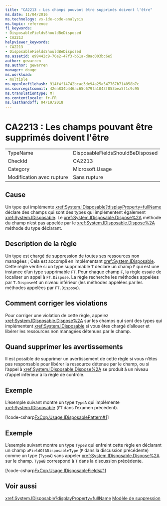 ```yaml
---
title: "CA2213 : Les champs pouvant être supprimés doivent l'être"
ms.date: 11/04/2016
ms.technology: vs-ide-code-analysis
ms.topic: reference
f1_keywords:
- DisposableFieldsShouldBeDisposed
- CA2213
helpviewer_keywords:
- CA2213
- DisposableFieldsShouldBeDisposed
ms.assetid: e99442c9-70e2-47f3-b61a-d8ac003bc6e5
author: gewarren
ms.author: gewarren
manager: douge
ms.workload:
- multiple
ms.openlocfilehash: 914f4f14742bcac3de94a25a547767b714058b7c
ms.sourcegitcommit: 42ea834b446ac65c679fa1043f853bea5f1c9c95
ms.translationtype: MT
ms.contentlocale: fr-FR
ms.lasthandoff: 04/19/2018
---
```

# <a name="ca2213-disposable-fields-should-be-disposed"></a>CA2213 : Les champs pouvant être supprimés doivent l'être
|||
|-|-|
|TypeName|DisposableFieldsShouldBeDisposed|
|CheckId|CA2213|
|Category|Microsoft.Usage|
|Modification avec rupture|Sans rupture|

## <a name="cause"></a>Cause
 Un type qui implémente <xref:System.IDisposable?displayProperty=fullName> déclare des champs qui sont des types qui implémentent également <xref:System.IDisposable>. Le <xref:System.IDisposable.Dispose%2A> méthode du champ n’est pas appelée par le <xref:System.IDisposable.Dispose%2A> méthode du type déclarant.

## <a name="rule-description"></a>Description de la règle
 Un type est chargé de suppression de toutes ses ressources non managées ; Cela est accompli en implémentant <xref:System.IDisposable>. Cette règle vérifie si un type supprimable `T` déclare un champ `F` qui est une instance d’un type supprimable `FT`. Pour chaque champ `F`, la règle essaie de localiser un appel à `FT.Dispose`. La règle recherche les méthodes appelées par `T.Dispose`et un niveau inférieur (les méthodes appelées par les méthodes appelées par `FT.Dispose`).

## <a name="how-to-fix-violations"></a>Comment corriger les violations
 Pour corriger une violation de cette règle, appelez <xref:System.IDisposable.Dispose%2A> sur les champs qui sont des types qui implémentent <xref:System.IDisposable> si vous êtes chargé d’allouer et libérer les ressources non managées détenues par le champ.

## <a name="when-to-suppress-warnings"></a>Quand supprimer les avertissements
 Il est possible de supprimer un avertissement de cette règle si vous n’êtes pas responsable pour libérer la ressource détenue par le champ, ou si l’appel à <xref:System.IDisposable.Dispose%2A> se produit à un niveau d’appel inférieur à la règle de contrôle.

## <a name="example"></a>Exemple
 L’exemple suivant montre un type `TypeA` qui implémente <xref:System.IDisposable> (`FT` dans l’examen précédent).

 [!code-csharp[FxCop.Usage.IDisposablePattern#1](../code-quality/codesnippet/CSharp/ca2213-disposable-fields-should-be-disposed_1.cs)]

## <a name="example"></a>Exemple
 L’exemple suivant montre un type `TypeB` qui enfreint cette règle en déclarant un champ `aFieldOfADisposableType` (`F` dans la discussion précédente) comme un type (`TypeA`) sans appeler <xref:System.IDisposable.Dispose%2A> sur le champ. `TypeB` correspond à `T` dans la discussion précédente.

 [!code-csharp[FxCop.Usage.IDisposableFields#1](../code-quality/codesnippet/CSharp/ca2213-disposable-fields-should-be-disposed_2.cs)]

## <a name="see-also"></a>Voir aussi
 <xref:System.IDisposable?displayProperty=fullName> [Modèle de suppression](/dotnet/standard/design-guidelines/dispose-pattern)